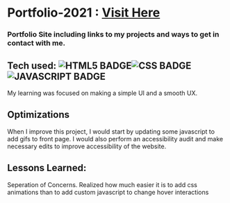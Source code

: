 # Portfolio-2021 : <a target="_blank" href="https://alisonherrera.com">Visit Here</a>

### Portfolio Site including links to my projects and ways to get in contact with me.

## Tech used: ![HTML5 BADGE](https://img.shields.io/static/v1?label=|&message=HTML5&color=23555f&style=plastic&logo=html5)![CSS BADGE](https://img.shields.io/static/v1?label=|&message=CSS3&color=285f65&style=plastic&logo=css3)![JAVASCRIPT BADGE](https://img.shields.io/static/v1?label=|&message=JAVASCRIPT&color=3c7f5d&style=plastic&logo=javascript)


My learning was focused on making a simple UI and a smooth UX. 

## Optimizations

When I improve this project, I would start by updating some javascript to add gifs to front page. I would also perform an accessibility audit and make necessary edits to improve accessibility of the website.

## Lessons Learned:

Seperation of Concerns. Realized how much easier it is to add css animations than to add custom javascript to change hover interactions




